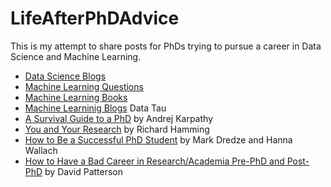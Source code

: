 # LifeAfterPhDAdvice
This is my attempt to share posts for PhDs trying to pursue a career in Data Science and Machine Learning. 

* [Data Science Blogs](https://www.reddit.com/r/datascience/comments/3n879z/a_summary_of_some_a_recent_data_scientist_hiring/)
* [Machine Learning Questions](https://www.springboard.com/blog/machine-learning-interview-questions/)
* [Machine Learning Books](https://www.reddit.com/r/MachineLearning/comments/1jeawf/machine_learning_books/)
* [Machine Learninig Blogs](http://www.datatau.com/) Data Tau 
* [A Survival Guide to a PhD](http://karpathy.github.io/2016/09/07/phd/) by Andrej Karpathy
* [You and Your Research](http://www.cs.virginia.edu/~robins/YouAndYourResearch.html) by Richard Hamming
* [How to Be a Successful PhD Student](http://dirichlet.net/pdf/dredze12how.pdf) by Mark Dredze and Hanna Wallach
* [How to Have a Bad Career in Research/Academia Pre-PhD and Post-PhD](https://drive.google.com/file/d/0Bzis5MXW83vCdUdXYnFIVDVOSkE/view) by David Patterson
